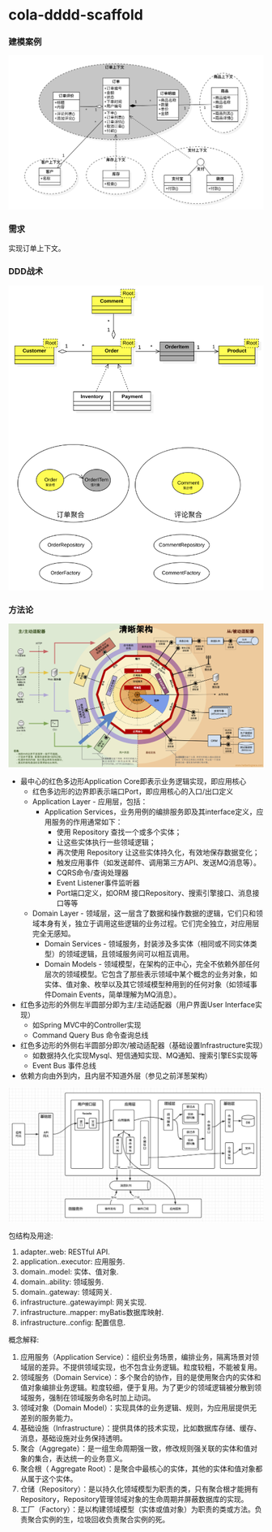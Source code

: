 # cola-dddd-scaffold



### 建模案例

![订单领域建模](./docs/订单模型关系图.png)

### 需求

实现订单上下文。

### DDD战术

![DDD战术](./docs/DDD战术.png)

### 方法论

![清晰架构](./docs/清晰架构.png)

* 最中心的红色多边形Application Core即表示业务逻辑实现，即应用核心
    * 红色多边形的边界即表示端口Port，即应用核心的入口/出口定义
    * Application Layer - 应用层，包括：
        * Application Services，业务用例的编排服务即及其interface定义，应用服务的作用通常如下：
            * 使用 Repository 查找一个或多个实体；
            * 让这些实体执行一些领域逻辑；
            * 再次使用 Repository 让这些实体持久化，有效地保存数据变化；
            * 触发应用事件（如发送邮件、调用第三方API、发送MQ消息等）。
            * CQRS命令/查询处理器
            * Event Listener事件监听器
            * Port端口定义，如ORM 接口Repository、搜索引擎接口、消息接口等等
    * Domain Layer - 领域层，这一层含了数据和操作数据的逻辑，它们只和领域本身有关，独立于调用这些逻辑的业务过程。它们完全独立，对应用层完全无感知。
        * Domain Services - 领域服务，封装涉及多实体（相同或不同实体类型）的领域逻辑，且领域服务间可以相互调用。
        * Domain Models - 领域模型，在架构的正中心，完全不依赖外部任何层次的领域模型。它包含了那些表示领域中某个概念的业务对象，如实体、值对象、枚举以及其它领域模型种用到的任何对象（如领域事件Domain Events，简单理解为MQ消息）。
* 红色多边形的外侧左半圆部分即为主/主动适配器（用户界面User Interface实现）
    * 如Spring MVC中的Controller实现
    * Command Query Bus 命令查询总线
* 红色多边形的外侧右半圆部分即次/被动适配器（基础设置Infrastructure实现）
    * 如数据持久化实现Mysql、短信通知实现、MQ通知、搜索引擎ES实现等
    * Event Bus 事件总线
* 依赖方向由外到内，且内层不知道外层（参见之前洋葱架构）

![DDD各层职责](./docs/DDD各层职责.png)

包结构及用途:

1. adapter.<aggregate-name>.web: RESTful API.
2. application.<aggregate-name>.executor: 应用服务.
3. domain.<aggregate-name>.model: 实体、值对象.
4. domain.<aggregate-name>.ability: 领域服务.
5. domain.<aggregate-name>.gateway: 领域网关.
6. infrastructure.<aggregate-name>.gatewayimpl: 网关实现.
7. infrastructure.<aggregate-name>.mapper: myBatis数据库映射.
8. infrastructure.<aggregate-name>.config: 配置信息.

概念解释:

1. 应用服务（Application Service）：组织业务场景，编排业务，隔离场景对领域层的差异。不提供领域实现，也不包含业务逻辑。粒度较粗，不能被复用。
2. 领域服务（Domain Service）：多个聚合的协作，目的是使用聚合内的实体和值对象编排业务逻辑。粒度较细，便于复用。为了更少的领域逻辑被分散到领域服务，强制在领域服务命名时加上动词。
3. 领域对象（Domain Model）：实现具体的业务逻辑、规则，为应用层提供无差别的服务能力。
4. 基础设施（Infrastructure）：提供具体的技术实现，比如数据库存储、缓存、消息，基础设施对业务保持透明。
5. 聚合（Aggregate）：是一组生命周期强一致，修改规则强关联的实体和值对象的集合，表达统一的业务意义。
6. 聚合根（ Aggregate Root）：是聚合中最核心的实体，其他的实体和值对象都从属于这个实体。
7. 仓储（Repository）：是以持久化领域模型为职责的类，只有聚合根才能拥有Repository，Repository管理领域对象的生命周期并屏蔽数据库的实现。
8. 工厂（Factory）：是以构建领域模型（实体或值对象）为职责的类或方法。负责聚合实例的生，垃圾回收负责聚合实例的死。
